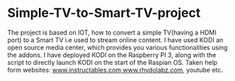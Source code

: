 # Simple-TV-to-Smart-TV-project
The project is based on IOT, how to convert a simple TV(having a HDMI port) to a Smart TV i.e used to stream online content.
I have used KODI an open source media center, which provides you various functionalities using the addons.
I have deployed KODI on the Raspberry PI 3, along with the script to directly launch KODI on the start of the Raspian OS.
Taken help form websites: www.instructables.com,www.rhydolabz.com, youtube etc.
